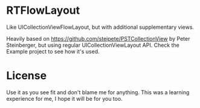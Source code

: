 RTFlowLayout
============

Like UICollectionViewFlowLayout, but with additional supplementary views.

Heavily based on https://github.com/steipete/PSTCollectionView by Peter Steinberger, but using regular UICollectionViewLayout API.
Check the Example project to see how it's used.


License
=======

Use it as you see fit and don't blame me for anything. This was a learning experience for me, I hope it will be for you too.
